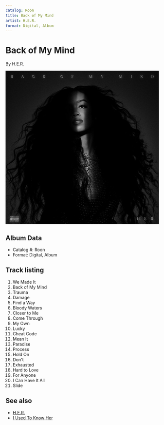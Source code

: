 ```yaml
---
catalog: Roon
title: Back of My Mind
artist: H.E.R.
format: Digital, Album
---
```


# Back of My Mind

By H.E.R.

![](../../assets/albumcovers/HER-Back_of_My_Mind.png)

## Album Data

- Catalog #: Roon
- Format: Digital, Album


## Track listing


1. We Made It
2. Back of My Mind
3. Trauma
4. Damage
5. Find a Way
6. Bloody Waters
7. Closer to Me
8. Come Through
9. My Own
10. Lucky
11. Cheat Code
12. Mean It
13. Paradise
14. Process
15. Hold On
16. Don't
17. Exhausted
18. Hard to Love
19. For Anyone
20. I Can Have It All
21. Slide


## See also

- [H.E.R.](HER.md)
- [I Used To Know Her](I_Used_To_Know_Her.md)
